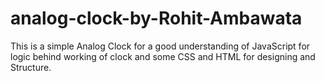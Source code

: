 # analog-clock-by-Rohit-Ambawata
 This is a simple Analog Clock for a good understanding of JavaScript  for logic behind working of clock and some CSS and HTML for designing and Structure.
